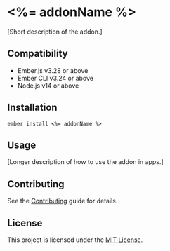 # <%= addonName %>

[Short description of the addon.]


## Compatibility

* Ember.js v3.28 or above
* Ember CLI v3.24 or above
* Node.js v14 or above


## Installation

```
ember install <%= addonName %>
```


## Usage

[Longer description of how to use the addon in apps.]


## Contributing

See the [Contributing](CONTRIBUTING.md) guide for details.


## License

This project is licensed under the [MIT License](LICENSE.md).
